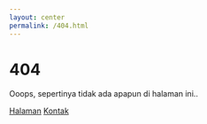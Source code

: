 ```yaml
---
layout: center
permalink: /404.html
---
```


# 404

Ooops, sepertinya tidak ada apapun di halaman ini..

<div class="mt3">
  <a href="{{ site.baseurl }}/" class="button button-blue button-big">Halaman</a>
  <a href="{{ site.baseurl }}/kontak/" class="button button-blue button-big">Kontak</a>
</div>
